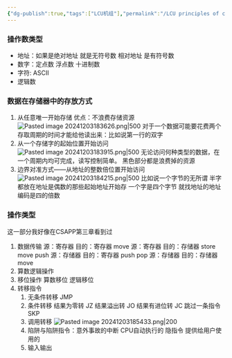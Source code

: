 ```yaml
---
{"dg-publish":true,"tags":["LCU机组"],"permalink":"/LCU principles of computer composition/操作数类型和操作种类/","dgPassFrontmatter":true,"noteIcon":"","created":"2025-08-15T09:39:29.384+08:00","updated":"2025-04-19T09:57:24.809+08:00"}
---
```



### 操作数类型
- 地址：如果是绝对地址 就是无符号数  相对地址 是有符号数
- 数字：定点数 浮点数 十进制数
- 字符: ASCII
- 逻辑数

### 数据在存储器中的存放方式
1. 从任意唯一开始存储
	优点：不浪费存储资源
	![Pasted image 20241203183626.png|500](/img/user/accessory/Pasted%20image%2020241203183626.png)
	对于一个数据可能要花费两个存取周期的时间才能给他读出来：比如说第一行的双字
2. 从一个存储字的起始位置开始访问
	![Pasted image 20241203183915.png|500](/img/user/accessory/Pasted%20image%2020241203183915.png)
	无论访问何种类型的数据，在一个周期内均可完成，读写控制简单。
	黑色部分都是浪费掉的资源
3. 边界对准方式——从地址的整数倍位置开始访问
	![Pasted image 20241203184215.png|500](/img/user/accessory/Pasted%20image%2020241203184215.png)
	比如说一个字节的无所谓
	半字都放在地址是偶数的那些起始地址开始存
	一个字是四个字节 就找地址的地址编码是四的倍数
### 操作类型
这一部分我好像在CSAPP第三章看到过
1. 数据传输
	源：寄存器     目的：寄存器     move
	源：寄存器     目的：存储器     store   move  push
	源：存储器     目的：寄存器     push   pop
	源：存储器     目的：存储器     move
2. 算数逻辑操作
3. 移位操作    算数移位   逻辑移位
4. 转移指令
	1. 无条件转移 JMP
	2. 条件转移 
		结果为零转 JZ
		结果溢出转 JO
		结果有进位转 JC
		跳过一条指令SKP
	3. 调用转移
		![Pasted image 20241203185433.png|200](/img/user/accessory/Pasted%20image%2020241203185433.png)
	4. 陷阱与陷阱指令：意外事故的中断
		CPU自动执行的  隐指令
		提供给用户使用的
	5. 输入输出
